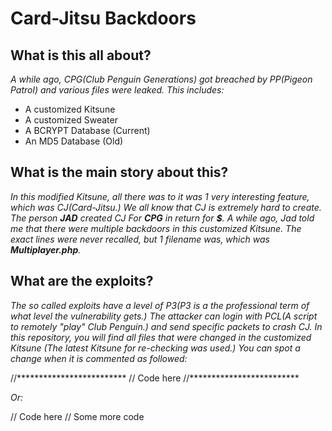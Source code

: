 # Card-Jitsu Backdoors

## What is this all about?

*A while ago, CPG(Club Penguin Generations) got breached by PP(Pigeon Patrol) and various files were leaked. This includes:*

* A customized Kitsune
* A customized Sweater
* A BCRYPT Database (Current)
* An MD5 Database (Old)

## What is the main story about this?

*In this modified Kitsune, all there was to it was 1 very interesting feature, which was CJ(Card-Jitsu.) We all know that CJ is extremely hard to create. The person **JAD** created CJ For **CPG** in return for **$**. A while ago, Jad told me that there were multiple backdoors in this customized Kitsune. The exact lines were never recalled, but 1 filename was, which was **Multiplayer.php**.*

## What are the exploits?

*The so called exploits have a level of P3(P3 is a the professional term of what level the vulnerability gets.) The attacker can login with PCL(A script to remotely "play" Club Penguin.) and send specific packets to crash CJ. In this repository, you will find all files that were changed in the customized Kitsune (The latest Kitsune for re-checking was used.) You can spot a change when it is commented as followed:*

//*************************
// Code here
//*************************

*Or:*

// Code here
// Some more code
